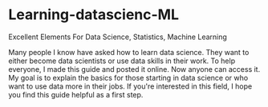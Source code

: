 # Learning-datascienc-ML
Excellent Elements For Data Science, Statistics, Machine Learning

Many people I know have asked how to learn data science. They want to either become data scientists or use data skills in their work. To help everyone, I made this guide and posted it online. Now anyone can access it. My goal is to explain the basics for those starting in data science or who want to use data more in their jobs. If you're interested in this field, I hope you find this guide helpful as a first step.
